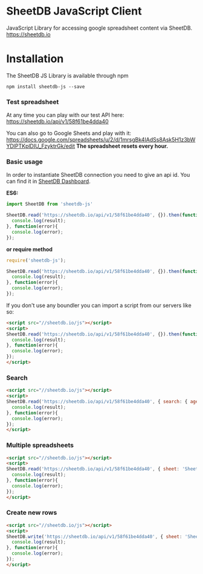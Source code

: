 # SheetDB JavaScript Client

JavaScript Library for accessing google spreadsheet content via SheetDB. https://sheetdb.io

# Installation

The SheetDB JS Library is available through npm

```
npm install sheetdb-js --save
```

### Test spreadsheet

At any time you can play with our test API here: https://sheetdb.io/api/v1/58f61be4dda40

You can also go to Google Sheets and play with it: https://docs.google.com/spreadsheets/u/2/d/1mrsgBk4IAdSs8Ask5H1z3bWYDlPTKplDIU_FzyktrGk/edit **The spreadsheet resets every hour.**

### Basic usage

In order to instantiate SheetDB connection you need to give an api id. You can find it in [SheetDB Dashboard](https://sheetdb.io).

**ES6:**

```js
import SheetDB from 'sheetdb-js'

SheetDB.read('https://sheetdb.io/api/v1/58f61be4dda40', {}).then(function(result){
  console.log(result);
}, function(error){
  console.log(error);
});
```

**or require method**

```js
require('sheetdb-js');

SheetDB.read('https://sheetdb.io/api/v1/58f61be4dda40', {}).then(function(result){
  console.log(result);
}, function(error){
  console.log(error);
});
```

If you don't use any boundler you can import a script from our servers like so:

```html
<script src="//sheetdb.io/js"></script>
<script>
SheetDB.read('https://sheetdb.io/api/v1/58f61be4dda40', {}).then(function(result){
  console.log(result);
}, function(error){
  console.log(error);
});
</script>
```

### Search

```html
<script src="//sheetdb.io/js"></script>
<script>
SheetDB.read('https://sheetdb.io/api/v1/58f61be4dda40', { search: { age: 24 } }).then(function(result){
  console.log(result);
}, function(error){
  console.log(error);
});
</script>
```

### Multiple spreadsheets

```html
<script src="//sheetdb.io/js"></script>
<script>
SheetDB.read('https://sheetdb.io/api/v1/58f61be4dda40', { sheet: 'Sheet2', search: { score: 41 } }).then(function(result){
  console.log(result);
}, function(error){
  console.log(error);
});
</script>
```

### Create new rows

```html
<script src="//sheetdb.io/js"></script>
<script>
SheetDB.write('https://sheetdb.io/api/v1/58f61be4dda40', { sheet: 'Sheet2', data: {player: 'Test', score: 41} }).then(function(result){
  console.log(result);
}, function(error){
  console.log(error);
});
</script>
```
